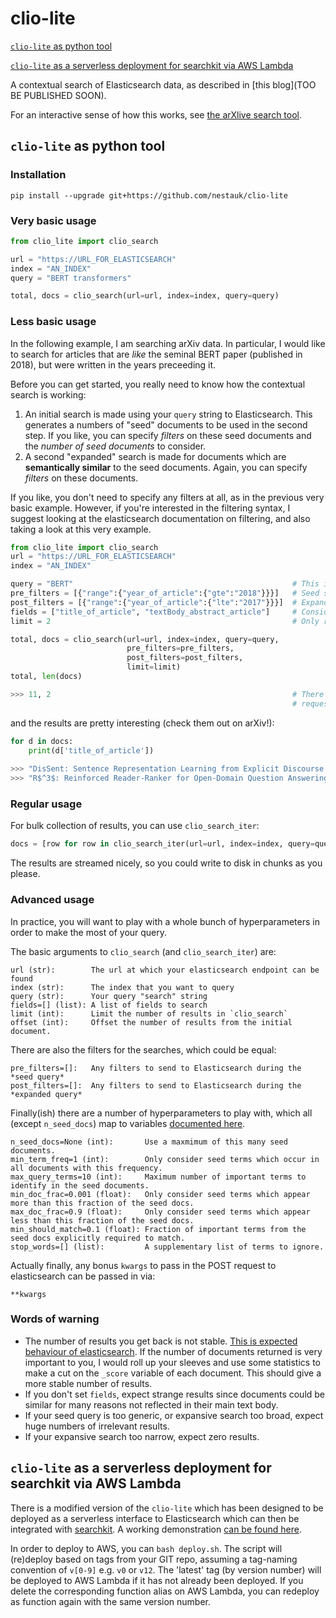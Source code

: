 # clio-lite

[`clio-lite` as python tool](https://github.com/nestauk/clio-lite#clio-lite-as-python-tool)

[`clio-lite` as a serverless deployment for searchkit via AWS Lambda](https://github.com/nestauk/clio-lite#clio-lite-as-a-serverless-deployment-for-searchkit-via-aws-lambda)

A contextual search of Elasticsearch data, as described in [this blog](TOO BE PUBLISHED SOON).

For an interactive sense of how this works, see [the arXlive search tool](https://i5mf7l0opc.execute-api.eu-west-1.amazonaws.com/dev/hierarxy/).

## `clio-lite` as python tool

### Installation

`pip install --upgrade git+https://github.com/nestauk/clio-lite`

### Very basic usage

```python
from clio_lite import clio_search

url = "https://URL_FOR_ELASTICSEARCH"
index = "AN_INDEX"
query = "BERT transformers"

total, docs = clio_search(url=url, index=index, query=query)
```

### Less basic usage

In the following example, I am searching arXiv data. In particular, I would like to search for articles that are *like* the seminal BERT paper (published in 2018), but were written in the years preceeding it.

Before you can get started, you really need to know how the contextual search is working:

1) An initial search is made using your `query` string to Elasticsearch. This generates a numbers of "seed" documents to be used in the second step. If you like, you can specify *filters* on these seed documents and the *number of seed documents* to consider.
2) A second "expanded" search is made for documents which are **semantically similar** to the seed documents. Again, you can specify *filters* on these documents.

If you like, you don't need to specify any filters at all, as in the previous very basic example. However, if you're interested in the filtering syntax, I suggest looking at the elasticsearch documentation on filtering, and also taking a look at this very example.

```python
from clio_lite import clio_search
url = "https://URL_FOR_ELASTICSEARCH"
index = "AN_INDEX"

query = "BERT"                                                 # This is the actual query
pre_filters = [{"range":{"year_of_article":{"gte":"2018"}}}]   # Seed search for docs from 2018 onwards
post_filters = [{"range":{"year_of_article":{"lte":"2017"}}}]  # Expanded search for docs before 2018
fields = ["title_of_article", "textBody_abstract_article"]     # Consider the title and abstract only
limit = 2                                                      # Only return the top 2 documents

total, docs = clio_search(url=url, index=index, query=query, 
                          pre_filters=pre_filters, 
                          post_filters=post_filters, 
                          limit=limit)
total, len(docs)

>>> 11, 2                                                      # There are 11 results, but I only 
                                                               # requested the top 2
```

and the results are pretty interesting (check them out on arXiv!):

```python
for d in docs:
    print(d['title_of_article'])
    
>>> "DisSent: Sentence Representation Learning from Explicit Discourse Relations"
>>> "R$^3$: Reinforced Reader-Ranker for Open-Domain Question Answering"
```

### Regular usage

For bulk collection of results, you can use `clio_search_iter`:

```python
docs = [row for row in clio_search_iter(url=url, index=index, query=query, chunksize=100)]
```

The results are streamed nicely, so you could write to disk in chunks as you please.

### Advanced usage


In practice, you will want to play with a whole bunch of hyperparameters in order to make the most of your query.

The basic arguments to `clio_search` (and `clio_search_iter`) are:

```
url (str):        The url at which your elasticsearch endpoint can be found
index (str):      The index that you want to query
query (str):      Your query "search" string
fields=[] (list): A list of fields to search
limit (int):      Limit the number of results in `clio_search`
offset (int):     Offset the number of results from the initial document.
```

There are also the filters for the searches, which could be equal:
```
pre_filters=[]:   Any filters to send to Elasticsearch during the *seed query* 
post_filters=[]:  Any filters to send to Elasticsearch during the *expanded query* 
```

Finally(ish) there are a number of hyperparameters to play with, which all (except `n_seed_docs`) map to variables [documented here](https://www.elastic.co/guide/en/elasticsearch/reference/current/query-dsl-mlt-query.html#mlt-query-term-selection).
```
n_seed_docs=None (int):       Use a maxmimum of this many seed documents.
min_term_freq=1 (int):        Only consider seed terms which occur in all documents with this frequency.
max_query_terms=10 (int):     Maximum number of important terms to identify in the seed documents.
min_doc_frac=0.001 (float):   Only consider seed terms which appear more than this fraction of the seed docs.
max_doc_frac=0.9 (float):     Only consider seed terms which appear less than this fraction of the seed docs.
min_should_match=0.1 (float): Fraction of important terms from the seed docs explicitly required to match.
stop_words=[] (list):         A supplementary list of terms to ignore.
```

Actually finally, any bonus `kwargs` to pass in the POST request to elasticsearch can be passed in via:
```
**kwargs
```

### Words of warning

* The number of results you get back is not stable. [This is expected behaviour of elasticsearch](https://www.elastic.co/guide/en/elasticsearch/reference/current/consistent-scoring.html). If the number of documents returned is very important to you, I would roll up your sleeves and use some statistics to make a cut on the `_score` variable of each document. This should give a more stable number of results.
* If you don't set `fields`, expect strange results since documents could be similar for many reasons not reflected in their main text body.
* If your seed query is too generic, or expansive search too broad, expect huge numbers of irrelevant results.
* If your expansive search too narrow, expect zero results.


## `clio-lite` as a serverless deployment for searchkit via AWS Lambda

There is a modified version of the `clio-lite` which has been designed to be deployed as a serverless interface to Elasticsearch which can then be integrated with [searchkit](http://www.searchkit.co/). A working demonstration [can be found here](https://i5mf7l0opc.execute-api.eu-west-1.amazonaws.com/dev/hierarxy/).

In order to deploy to AWS, you can `bash deploy.sh`. The script will (re)deploy based on tags from your GIT repo, assuming a tag-naming convention of `v[0-9]` e.g. `v0` or `v12`. The 'latest' tag (by version number) will be deployed to AWS Lambda if it has not already been deployed. If you delete the corresponding function alias on AWS Lambda, you can redeploy as function again with the same version number.
